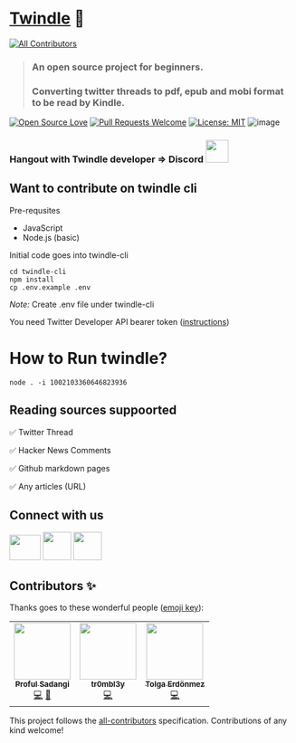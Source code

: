 # [Twindle](https://twindle-co.github.io/twindle/.) 📖
<!-- ALL-CONTRIBUTORS-BADGE:START - Do not remove or modify this section -->
[![All Contributors](https://img.shields.io/badge/all_contributors-3-orange.svg?style=flat-square)](#contributors-)
<!-- ALL-CONTRIBUTORS-BADGE:END -->

> ### An open source project for beginners.
>
> ### Converting twitter threads to pdf, epub and mobi format to be read by Kindle.

[![Open Source Love](https://firstcontributions.github.io/open-source-badges/badges/open-source-v1/open-source.svg)](https://github.com/firstcontributions/open-source-badges) [![Pull Requests Welcome](https://img.shields.io/badge/PRs-welcome-brightgreen.svg?style=flat)](http://makeapullrequest.com)
[![License: MIT](https://img.shields.io/badge/License-MIT-yellow.svg)](https://opensource.org/licenses/MIT)
![image](https://visitor-badge.glitch.me/badge?page_id=Twindle-co.twindle)

### Hangout with Twindle developer => Discord [<img src='https://cdn.vox-cdn.com/thumbor/nU3aFhQTGn1z9ImiSHXkF0bnyLk=/0x0:1600x1600/1400x1400/filters:focal(659x770:915x1026):format(jpeg)/cdn.vox-cdn.com/uploads/chorus_image/image/56262027/discord_logo.0.jpg' height=40 width=40 />](https://discord.gg/jBj2zMR)


## Want to contribute on twindle cli

Pre-requsites

- JavaScript
- Node.js (basic)

Initial code goes into twindle-cli

```
cd twindle-cli
npm install
cp .env.example .env
```
*Note:* Create .env file under twindle-cli

You need Twitter Developer API bearer token ([instructions](https://github.com/twindle-co/twindle/wiki/Applying-for-Developer-Access-from-Twitter))

# How to Run twindle?
```
node . -i 1002103360646823936
```

## Reading sources suppoorted
✅ Twitter Thread

✅ Hacker News Comments

✅ Github markdown pages

✅ Any articles (URL)

## Connect with us

[<img src='https://www.creativefreedom.co.uk/wp-content/uploads/2017/06/Twitter-featured.png' height=45 width=55 />](https://twitter.com/twindleco)
[<img src ='https://encrypted-tbn0.gstatic.com/images?q=tbn%3AANd9GcQ342VRbRlgLDPviYYJgxfCVEHKmtuV8LIisA&usqp=CAU'  width=50 height=50 />](https://www.youtube.com/channel/UCKxUmbHq5P5pd5IyUiZ8MHA)
[<img src='https://cdn.vox-cdn.com/thumbor/nU3aFhQTGn1z9ImiSHXkF0bnyLk=/0x0:1600x1600/1400x1400/filters:focal(659x770:915x1026):format(jpeg)/cdn.vox-cdn.com/uploads/chorus_image/image/56262027/discord_logo.0.jpg' height=50 width=50 />](https://discord.gg/jBj2zMR)

## Contributors ✨

Thanks goes to these wonderful people ([emoji key](https://allcontributors.org/docs/en/emoji-key)):

<!-- ALL-CONTRIBUTORS-LIST:START - Do not remove or modify this section -->
<!-- prettier-ignore-start -->
<!-- markdownlint-disable -->
<table>
  <tr>
    <td align="center"><a href="https://github.com/proful"><img src="https://avatars2.githubusercontent.com/u/354596?v=4" width="100px;" alt=""/><br /><sub><b>Proful Sadangi</b></sub></a><br /><a href="https://github.com/twindle-co/twindle/commits?author=proful" title="Code">💻</a> <a href="#ideas-proful" title="Ideas, Planning, & Feedback">🤔</a></td>
    <td align="center"><a href="https://github.com/tr0mbl3y"><img src="https://avatars2.githubusercontent.com/u/72851843?v=4" width="100px;" alt=""/><br /><sub><b>tr0mbl3y</b></sub></a><br /><a href="https://github.com/twindle-co/twindle/commits?author=tr0mbl3y" title="Code">💻</a></td>
    <td align="center"><a href="http://tidible.app"><img src="https://avatars0.githubusercontent.com/u/45141388?v=4" width="100px;" alt=""/><br /><sub><b>Tolga Erdönmez</b></sub></a><br /><a href="https://github.com/twindle-co/twindle/commits?author=tolgaerdonmez" title="Code">💻</a></td>
  </tr>
</table>

<!-- markdownlint-enable -->
<!-- prettier-ignore-end -->
<!-- ALL-CONTRIBUTORS-LIST:END -->

This project follows the [all-contributors](https://github.com/all-contributors/all-contributors) specification. Contributions of any kind welcome!